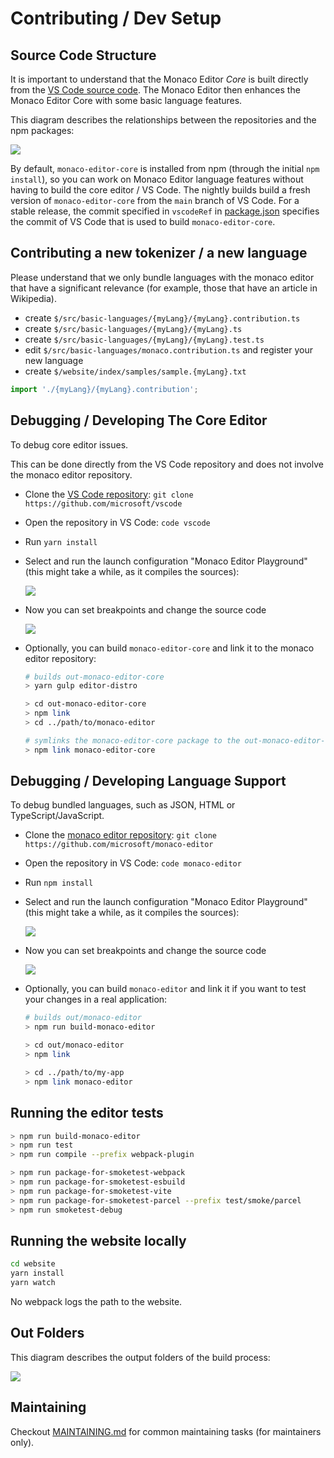 # Contributing / Dev Setup

## Source Code Structure

It is important to understand that the Monaco Editor _Core_ is built directly from the [VS Code source code](https://github.com/microsoft/vscode).
The Monaco Editor then enhances the Monaco Editor Core with some basic language features.

This diagram describes the relationships between the repositories and the npm packages:

![](./docs/code-structure.dio.svg)

By default, `monaco-editor-core` is installed from npm (through the initial `npm install`), so you can work on Monaco Editor language features without having to build the core editor / VS Code.
The nightly builds build a fresh version of `monaco-editor-core` from the `main` branch of VS Code.
For a stable release, the commit specified in `vscodeRef` in [package.json](./package.json) specifies the commit of VS Code that is used to build `monaco-editor-core`.

## Contributing a new tokenizer / a new language

Please understand that we only bundle languages with the monaco editor that have a significant relevance (for example, those that have an article in Wikipedia).

- create `$/src/basic-languages/{myLang}/{myLang}.contribution.ts`
- create `$/src/basic-languages/{myLang}/{myLang}.ts`
- create `$/src/basic-languages/{myLang}/{myLang}.test.ts`
- edit `$/src/basic-languages/monaco.contribution.ts` and register your new language
- create `$/website/index/samples/sample.{myLang}.txt`

```js
import './{myLang}/{myLang}.contribution';
```

## Debugging / Developing The Core Editor

To debug core editor issues.

This can be done directly from the VS Code repository and does not involve the monaco editor repository.

- Clone the [VS Code repository](https://github.com/microsoft/vscode): `git clone https://github.com/microsoft/vscode`
- Open the repository in VS Code: `code vscode`
- Run `yarn install`
- Select and run the launch configuration "Monaco Editor Playground" (this might take a while, as it compiles the sources):

  ![](./docs/launch%20config.png)

- Now you can set breakpoints and change the source code

  ![](./docs/debugging-core.gif)

- Optionally, you can build `monaco-editor-core` and link it to the monaco editor repository:

  ```bash
  # builds out-monaco-editor-core
  > yarn gulp editor-distro

  > cd out-monaco-editor-core
  > npm link
  > cd ../path/to/monaco-editor

  # symlinks the monaco-editor-core package to the out-monaco-editor-core folder we just built
  > npm link monaco-editor-core
  ```

## Debugging / Developing Language Support

To debug bundled languages, such as JSON, HTML or TypeScript/JavaScript.

- Clone the [monaco editor repository](https://github.com/microsoft/monaco-editor): `git clone https://github.com/microsoft/monaco-editor`
- Open the repository in VS Code: `code monaco-editor`
- Run `npm install`
- Select and run the launch configuration "Monaco Editor Playground" (this might take a while, as it compiles the sources):

  ![](./docs/launch%20config.png)

- Now you can set breakpoints and change the source code

  ![](./docs/debugging-languages.gif)

- Optionally, you can build `monaco-editor` and link it if you want to test your changes in a real application:

  ```bash
  # builds out/monaco-editor
  > npm run build-monaco-editor

  > cd out/monaco-editor
  > npm link

  > cd ../path/to/my-app
  > npm link monaco-editor
  ```

## Running the editor tests

```bash
> npm run build-monaco-editor
> npm run test
> npm run compile --prefix webpack-plugin

> npm run package-for-smoketest-webpack
> npm run package-for-smoketest-esbuild
> npm run package-for-smoketest-vite
> npm run package-for-smoketest-parcel --prefix test/smoke/parcel
> npm run smoketest-debug
```

## Running the website locally

```bash
cd website
yarn install
yarn watch
```

No webpack logs the path to the website.

## Out Folders

This diagram describes the output folders of the build process:

![](./docs/out-folders.dio.svg)

## Maintaining

Checkout [MAINTAINING.md](./MAINTAINING.md) for common maintaining tasks (for maintainers only).
